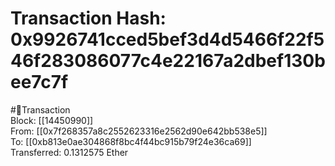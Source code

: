 
Transaction Hash: 0x9926741cced5bef3d4d5466f22f546f283086077c4e22167a2dbef130bee7c7f
====================================================================================
  
#💸Transaction  
Block: [[14450990]]  
From: [[0x7f268357a8c2552623316e2562d90e642bb538e5]]  
To: [[0xb813e0ae304868f8bc4f44bc915b79f24e36ca69]]  
Transferred: 0.1312575 Ether